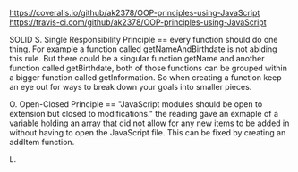 https://coveralls.io/github/ak2378/OOP-principles-using-JavaScript
https://travis-ci.com/github/ak2378/OOP-principles-using-JavaScript

SOLID
S. Single Responsibility Principle == every function should do one thing. For example a function called getNameAndBirthdate is not abiding this rule. But there could be a singular function getName and another function called getBirthdate, both of those functions can be grouped within a bigger function called getInformation. So when creating a function keep an eye out for ways to break down your goals into smaller pieces.

O. Open-Closed Principle == "JavaScript modules should be open to extension but closed to modifications." the reading gave an exmaple of a variable holding an array that did not allow for any new items to be added in without having to open the JavaScript file. This can be fixed by creating an addItem function.

L.